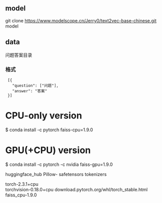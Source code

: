 

## model

git clone https://www.modelscope.cn/Jerry0/text2vec-base-chinese.git  model   


## data
 问题答案目录
### 格式
 ```
  [{
    "question": ["问题"],
    "answer": "答案"
  }]
 ```
# CPU-only version
$ conda install -c pytorch faiss-cpu=1.9.0

# GPU(+CPU) version
$ conda install -c pytorch -c nvidia faiss-gpu=1.9.0



 huggingface_hub
 Pillow-
 safetensors
 tokenizers

 torch-2.3.1+cpu  
 torchvision-0.18.0+cpu         download.pytorch.org/whl/torch_stable.html
 faiss_cpu-1.9.0